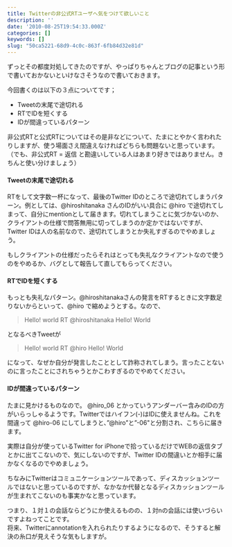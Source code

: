 ```yaml
---
title: Twitterの非公式RTユーザへ気をつけて欲しいこと
description: ''
date: '2010-08-25T19:54:33.000Z'
categories: []
keywords: []
slug: "50ca5221-68d9-4c0c-863f-6fb84d32e81d"
---
```

ずっとその都度対処してきたのですが、やっぱりちゃんとブログの記事という形で書いておかないといけなさそうなので書いておきます。

今回書くのは以下の３点についてです；

*   Tweetの末尾で途切れる
*   RTでIDを短くする
*   IDが間違っているパターン

非公式RTと公式RTについてはその是非などについて、たまにとやかく言われたりしますが、使う場面さえ間違えなければどちらも問題ないと思っています。（でも、非公式RT = 返信 と勘違いしている人はあまり好きではありません。きちんと使い分けましょう）

#### Tweetの末尾で途切れる

RTをして文字数一杯になって、最後のTwitter IDのところで途切れてしまうパターン。例としては、@hiroshitanaka さんのIDがいい具合に @hiro で途切れてしまって、自分にmentionとして届きます。切れてしまうことに気づかないのか、クライアントの仕様で問答無用に切ってしまうのか定かではないですが、Twitter IDは人の名前なので、途切れてしまうとか失礼すぎるのでやめましょう。

もしクライアントの仕様だったらそれはとっても失礼なクライアントなので使うのをやめるか、バグとして報告して直してもらってください。

#### RTでIDを短くする

もっとも失礼なパターン。@hiroshitanakaさんの発言をRTするときに文字数足りないからといって、@hiro で縮めようとする。なので、

> Hello! world RT @hiroshitanaka Hello! World

となるべきTweetが

> Hello! world RT @hiro Hello! World

になって、なぜか自分が発言したこととして詐称されてしまう。言ったことないのに言ったことにされちゃうとかこわすぎるのでやめてください。

#### IDが間違っているパターン

たまに見かけるものなので。 @hiro\_06 とかっていうアンダーバー含みのIDの方がいらっしゃるようです。Twitterではハイフン(-)はIDに使えませんね。これを間違って @hiro-06 にしてしまうと、”@hiro”と”-06"と分割され、こちらに届きます。

実際は自分が使っているTwitter for iPhoneで拾っているだけでWEBの返信タブとかに出てこないので、気にしないのですが、Twitter IDの間違いとか相手に届かなくなるのでやめましょう。

ちなみにTwitterはコミュニケーションツールであって、ディスカッションツールではないと思っているのですが、なかなか代替となるディスカッションツールが生まれてこないのも事実かなと思っています。

つまり、１対１の会話ならどうにか使えるものの、１対nの会話には使いづらいですよねってことです。  
将来、Twitterにannotationを入れられたりするようになるので、そうすると解決の糸口が見えそうな気もしますが。